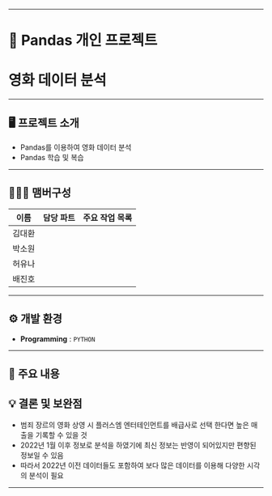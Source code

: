 ----------------------------------------------------------
# 🚩 Pandas 개인 프로젝트
# **영화 데이터 분석**
----------------------------------------------------------

## 🖥️ 프로젝트 소개
- Pandas를 이용하여 영화 데이터 분석
- Pandas 학습 및 복습
----------------------------------------------------------


## 🧑‍🤝‍🧑 맴버구성

| 이름 | 담당 파트 | 주요 작업 목록 |
|---|---|---|
| 김대환  |  |  | 
| 박소원  |  |  | 
| 허유나  |  |  | 
| 배진호  |  |  | 


----------------------------------------------------------

## ⚙️ 개발 환경
- **Programming** : `PYTHON` 

----------------------------------------------------------
## 📌 주요 내용




## 💡 결론 및 보완점

- 범죄 장르의 영화 상영 시 플러스엠 엔터테인먼트를 배급사로 선택 한다면 높은 매출을 기록할 수 있을 것
- 2022년 1월 이후 정보로 분석을 하였기에 최신 정보는 반영이 되어있지만 편향된 정보일 수 있음
- 따라서 2022년 이전 데이터들도 포함하여 보다 많은 데이터를 이용해 다양한 시각의 분석이 필요

----------------------------------------------------------
